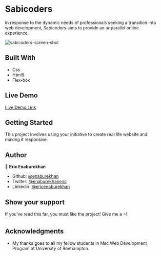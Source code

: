 # Sabicoders

In response to the dynamic needs of professionals seeking a transition into web development, Sabicoders aims to provide an unparallel online experience.

![sabicoders-screen-shot](https://github.com/enaburekhan/Sabicoders/assets/51296741/c009ecbd-a73a-42e5-87cc-fd92f83d0d91)

## Built With

- Css
- Html5
- Flex-box

## Live Demo

[Live Demo Link]()

## Getting Started

This project involves using your initiative to create real life website and making it responsive.

## Author

👤 **Eric Enaburekhan**

- Github: [@enaburekhan](https://github.com/enaburekhan)
- Twitter: [@enaburekhaneric](https://twitter.com/enaburekhaneric)
- Linkedin: [@ericenaburekhan](https://www.linkedin.com/in/eric-enaburekhan-801a28100/)

## Show your support

If you've read this far, you must like the project! Give me a ⭐️!

## Acknowledgments

- My thanks goes to all my fellow students in Msc Web Development Program at University of Roehampton.
